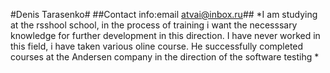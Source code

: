 #Denis Tarasenko#
##Contact info:email atvai@inbox.ru##
*I am studying at the rsshool school, in the process of training i want the
necesssary knowledge for further development in this direction. I have never
worked in this field, i have taken various oline course. He successfully completed
courses at the Andersen company in the direction of the software testihg *